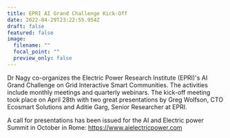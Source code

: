 ```yaml
---
title: EPRI AI Grand Challenge Kick-Off
date: 2022-04-29T23:22:55.954Z
draft: false
featured: false
image:
  filename: ""
  focal_point: ""
  preview_only: false
---
```

Dr Nagy co-organizes the Electric Power Research Institute (EPRI)'s AI Grand Challenge on Grid Interactive Smart Communities. The activities include monthly meetings and quarterly webinars. The kick-off meeting took place on April 28th with two great presentations by Greg Wolfson, CTO Ecosmart Solutions and Aditie Garg, Senior Researcher at EPRI.

A call for presentations has been issued for the AI and Electric power Summit in October in Rome: https://www.aielectricpower.com